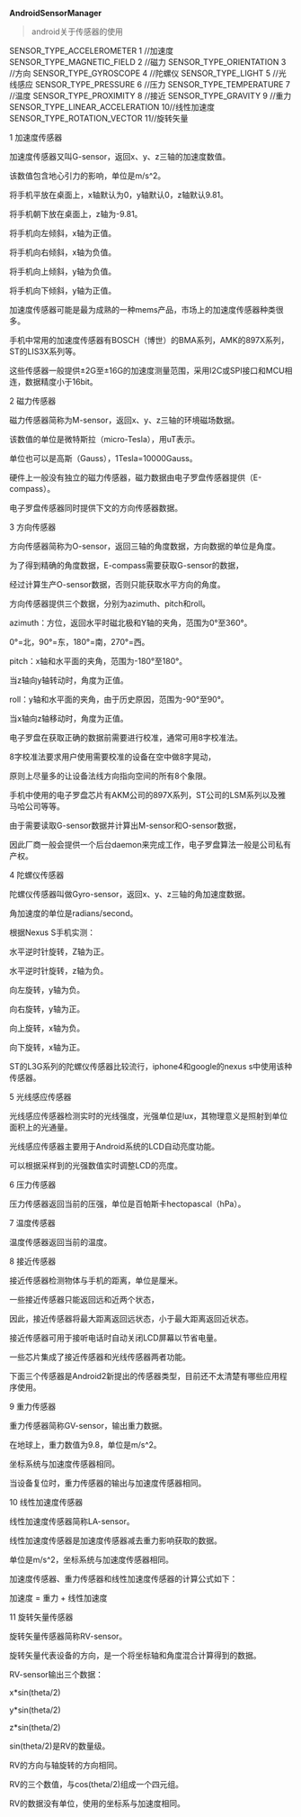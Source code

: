 **AndroidSensorManager**
 
> android关于传感器的使用

 SENSOR_TYPE_ACCELEROMETER       1 //加速度
 SENSOR_TYPE_MAGNETIC_FIELD      2 //磁力
 SENSOR_TYPE_ORIENTATION         3 //方向
 SENSOR_TYPE_GYROSCOPE           4 //陀螺仪
 SENSOR_TYPE_LIGHT               5 //光线感应
 SENSOR_TYPE_PRESSURE            6 //压力
 SENSOR_TYPE_TEMPERATURE         7 //温度 
 SENSOR_TYPE_PROXIMITY           8 //接近
 SENSOR_TYPE_GRAVITY             9 //重力
 SENSOR_TYPE_LINEAR_ACCELERATION 10//线性加速度
 SENSOR_TYPE_ROTATION_VECTOR     11//旋转矢量
 
 1 加速度传感器

加速度传感器又叫G-sensor，返回x、y、z三轴的加速度数值。

该数值包含地心引力的影响，单位是m/s^2。

将手机平放在桌面上，x轴默认为0，y轴默认0，z轴默认9.81。

将手机朝下放在桌面上，z轴为-9.81。

将手机向左倾斜，x轴为正值。

将手机向右倾斜，x轴为负值。

将手机向上倾斜，y轴为负值。

将手机向下倾斜，y轴为正值。

 

加速度传感器可能是最为成熟的一种mems产品，市场上的加速度传感器种类很多。

手机中常用的加速度传感器有BOSCH（博世）的BMA系列，AMK的897X系列，ST的LIS3X系列等。

这些传感器一般提供±2G至±16G的加速度测量范围，采用I2C或SPI接口和MCU相连，数据精度小于16bit。

 

2 磁力传感器

磁力传感器简称为M-sensor，返回x、y、z三轴的环境磁场数据。

该数值的单位是微特斯拉（micro-Tesla），用uT表示。

单位也可以是高斯（Gauss），1Tesla=10000Gauss。

硬件上一般没有独立的磁力传感器，磁力数据由电子罗盘传感器提供（E-compass）。

电子罗盘传感器同时提供下文的方向传感器数据。

 

3 方向传感器

方向传感器简称为O-sensor，返回三轴的角度数据，方向数据的单位是角度。

为了得到精确的角度数据，E-compass需要获取G-sensor的数据，

经过计算生产O-sensor数据，否则只能获取水平方向的角度。

方向传感器提供三个数据，分别为azimuth、pitch和roll。

azimuth：方位，返回水平时磁北极和Y轴的夹角，范围为0°至360°。

0°=北，90°=东，180°=南，270°=西。

pitch：x轴和水平面的夹角，范围为-180°至180°。

当z轴向y轴转动时，角度为正值。

roll：y轴和水平面的夹角，由于历史原因，范围为-90°至90°。

当x轴向z轴移动时，角度为正值。

 

电子罗盘在获取正确的数据前需要进行校准，通常可用8字校准法。

8字校准法要求用户使用需要校准的设备在空中做8字晃动，

原则上尽量多的让设备法线方向指向空间的所有8个象限。

 

手机中使用的电子罗盘芯片有AKM公司的897X系列，ST公司的LSM系列以及雅马哈公司等等。

由于需要读取G-sensor数据并计算出M-sensor和O-sensor数据，

因此厂商一般会提供一个后台daemon来完成工作，电子罗盘算法一般是公司私有产权。

 

4 陀螺仪传感器

陀螺仪传感器叫做Gyro-sensor，返回x、y、z三轴的角加速度数据。

角加速度的单位是radians/second。

根据Nexus S手机实测：

水平逆时针旋转，Z轴为正。

水平逆时针旋转，z轴为负。

向左旋转，y轴为负。

向右旋转，y轴为正。

向上旋转，x轴为负。

向下旋转，x轴为正。

 

ST的L3G系列的陀螺仪传感器比较流行，iphone4和google的nexus s中使用该种传感器。

 

5 光线感应传感器

光线感应传感器检测实时的光线强度，光强单位是lux，其物理意义是照射到单位面积上的光通量。

光线感应传感器主要用于Android系统的LCD自动亮度功能。

可以根据采样到的光强数值实时调整LCD的亮度。

 

6 压力传感器

压力传感器返回当前的压强，单位是百帕斯卡hectopascal（hPa）。

 

7 温度传感器

温度传感器返回当前的温度。

 

8 接近传感器

接近传感器检测物体与手机的距离，单位是厘米。

一些接近传感器只能返回远和近两个状态，

因此，接近传感器将最大距离返回远状态，小于最大距离返回近状态。

接近传感器可用于接听电话时自动关闭LCD屏幕以节省电量。

一些芯片集成了接近传感器和光线传感器两者功能。

 

 

下面三个传感器是Android2新提出的传感器类型，目前还不太清楚有哪些应用程序使用。

9 重力传感器

重力传感器简称GV-sensor，输出重力数据。

在地球上，重力数值为9.8，单位是m/s^2。

坐标系统与加速度传感器相同。

当设备复位时，重力传感器的输出与加速度传感器相同。

 

10 线性加速度传感器

线性加速度传感器简称LA-sensor。

线性加速度传感器是加速度传感器减去重力影响获取的数据。

单位是m/s^2，坐标系统与加速度传感器相同。

加速度传感器、重力传感器和线性加速度传感器的计算公式如下：

加速度 = 重力 + 线性加速度

 

11 旋转矢量传感器

旋转矢量传感器简称RV-sensor。

旋转矢量代表设备的方向，是一个将坐标轴和角度混合计算得到的数据。

RV-sensor输出三个数据：

x*sin(theta/2)

y*sin(theta/2)

z*sin(theta/2)

sin(theta/2)是RV的数量级。

RV的方向与轴旋转的方向相同。

RV的三个数值，与cos(theta/2)组成一个四元组。

RV的数据没有单位，使用的坐标系与加速度相同。
